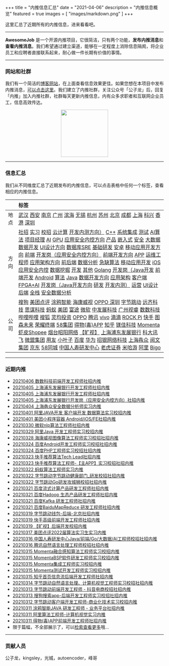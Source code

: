 +++
title = "内推信息汇总"
date = "2021-04-06"
description = "内推信息概览"
featured = true
images = [
    "images/markdown.png"
]
+++

这里汇总了近期所有的内推信息，进来看看吧。

<!--more-->
--- 

 

**AwesomeJob** 是一个开源内推项目，它很简洁，只有两个功能，**发布内推消息**和**查看内推消息**。我们希望通过建立渠道，能够在一定程度上消除信息隔阂，将企业员工和应聘者直接联系起来，耐心做一件长期有价值的事情。

---

### 网站和社群

我们有一个简洁的[博客网站](https://awesomejob.gitee.io/)，在上面查看信息效果更佳。如果您想在本项目中发布内推消息，[可以点击这里](https://wj.qq.com/s2/8043669/40c0)。我们建立了内推社群，关注公众号「公子龙」后，回复「内推」加入内推社群，社群每天更新内推信息，内有众多求职者和互联网企业员工，信息高效传达。

<div align=center><img src="https://img-blog.csdnimg.cn/20210306220847278.jpg?x-oss-process=type_ZmFuZ3poZW5naGVpdGk,shadow_10,text_aHR0cHM6Ly9ibG9nLmNzZG4ubmV0L0RvSmludGlhbg==,size_16,color_FFFFFF,t_70#pic_center" width="150"/></div>


--- 
### 信息汇总

我们从不同维度汇总了近期发布的内推信息，可以点击表格中任何一个标签，查看相应的内推信息。

||标签|
|:---:|:---|
|地点|[武汉](https://awesomejob.gitee.io/tags/武汉)  [西安](https://awesomejob.gitee.io/tags/西安)  [南京](https://awesomejob.gitee.io/tags/南京)  [广州](https://awesomejob.gitee.io/tags/广州)  [滨海](https://awesomejob.gitee.io/tags/滨海)  [无锡](https://awesomejob.gitee.io/tags/无锡)  [杭州](https://awesomejob.gitee.io/tags/杭州)  [苏州](https://awesomejob.gitee.io/tags/苏州)  [北京](https://awesomejob.gitee.io/tags/北京)  [成都](https://awesomejob.gitee.io/tags/成都)  [上海](https://awesomejob.gitee.io/tags/上海)  [科兴](https://awesomejob.gitee.io/tags/科兴)  [香港](https://awesomejob.gitee.io/tags/香港)  [深圳](https://awesomejob.gitee.io/tags/深圳)|
|方向|[社招](https://awesomejob.gitee.io/series/社招)  [实习](https://awesomejob.gitee.io/series/实习)  [校招](https://awesomejob.gitee.io/series/校招)	[云计算](https://awesomejob.gitee.io/categories/云计算)  [开发内测方向）](https://awesomejob.gitee.io/categories/开发内测方向）)  [C++](https://awesomejob.gitee.io/categories/c++)  [系统集成](https://awesomejob.gitee.io/categories/系统集成)  [测试](https://awesomejob.gitee.io/categories/测试)  [AI算法](https://awesomejob.gitee.io/categories/ai算法)  [项目经理](https://awesomejob.gitee.io/categories/项目经理)  [AI](https://awesomejob.gitee.io/categories/ai)  [GPU](https://awesomejob.gitee.io/categories/gpu)  [应用安全内控方向](https://awesomejob.gitee.io/categories/应用安全内控方向)  [产品](https://awesomejob.gitee.io/categories/产品)  [嵌入式](https://awesomejob.gitee.io/categories/嵌入式)  [安全](https://awesomejob.gitee.io/categories/安全)  [大数据](https://awesomejob.gitee.io/categories/大数据)  [数据开发](https://awesomejob.gitee.io/categories/数据开发)  [UI设计方向](https://awesomejob.gitee.io/categories/ui设计方向)  [数据库SRE](https://awesomejob.gitee.io/categories/数据库sre)  [基础研发](https://awesomejob.gitee.io/categories/基础研发)  [安卓](https://awesomejob.gitee.io/categories/安卓)  [移动应用开发方向](https://awesomejob.gitee.io/categories/移动应用开发方向)  [前端](https://awesomejob.gitee.io/categories/前端)  [开发岗（应用安全内控方向）](https://awesomejob.gitee.io/categories/开发岗（应用安全内控方向）)  [前端开发方向](https://awesomejob.gitee.io/categories/前端开发方向)  [APP](https://awesomejob.gitee.io/categories/app)  [运维工程师](https://awesomejob.gitee.io/categories/运维工程师)  [应用架构方向](https://awesomejob.gitee.io/categories/应用架构方向)  [前后端](https://awesomejob.gitee.io/categories/前后端)  [数据分析](https://awesomejob.gitee.io/categories/数据分析)  [急缺算法](https://awesomejob.gitee.io/categories/急缺算法)  [移动应用开发](https://awesomejob.gitee.io/categories/移动应用开发)  [iOS](https://awesomejob.gitee.io/categories/ios)  [应用安全内控](https://awesomejob.gitee.io/categories/应用安全内控)  [数据挖掘](https://awesomejob.gitee.io/categories/数据挖掘)  [开发](https://awesomejob.gitee.io/categories/开发)  [其他](https://awesomejob.gitee.io/categories/其他)  [Golang](https://awesomejob.gitee.io/categories/golang)  [开发岗（Java开发](https://awesomejob.gitee.io/categories/开发岗（java开发)  [前端开发](https://awesomejob.gitee.io/categories/前端开发)  [Android](https://awesomejob.gitee.io/categories/android)  [算法](https://awesomejob.gitee.io/categories/算法)  [Java](https://awesomejob.gitee.io/categories/java)  [数据开发方向](https://awesomejob.gitee.io/categories/数据开发方向)  [应用架构](https://awesomejob.gitee.io/categories/应用架构)  [客户端](https://awesomejob.gitee.io/categories/客户端)  [FPGA+AI](https://awesomejob.gitee.io/categories/fpga+ai)  [开发岗（Java开发方向](https://awesomejob.gitee.io/categories/开发岗（java开发方向)  [研发](https://awesomejob.gitee.io/categories/研发)  [开发内测）](https://awesomejob.gitee.io/categories/开发内测）)  [运营](https://awesomejob.gitee.io/categories/运营)  [UI设计](https://awesomejob.gitee.io/categories/ui设计)  [后端](https://awesomejob.gitee.io/categories/后端)  [全栈](https://awesomejob.gitee.io/categories/全栈)  [安全数据分析](https://awesomejob.gitee.io/categories/安全数据分析)|
|公司|[搜狗](https://awesomejob.gitee.io/tags/搜狗)  [美团点评](https://awesomejob.gitee.io/tags/美团点评)  [涂鸦智能](https://awesomejob.gitee.io/tags/涂鸦智能)  [海康威视](https://awesomejob.gitee.io/tags/海康威视)  [OPPO 深圳](https://awesomejob.gitee.io/tags/oppo-深圳)  [字节跳动](https://awesomejob.gitee.io/tags/字节跳动)  [远齐科技](https://awesomejob.gitee.io/tags/远齐科技)  [思谋科技](https://awesomejob.gitee.io/tags/思谋科技)  [蚂蚁](https://awesomejob.gitee.io/tags/蚂蚁)  [美团](https://awesomejob.gitee.io/tags/美团)  [富途](https://awesomejob.gitee.io/tags/富途)  [微软](https://awesomejob.gitee.io/tags/微软)  [中发展科技](https://awesomejob.gitee.io/tags/中发展科技)  [广州视睿](https://awesomejob.gitee.io/tags/广州视睿)  [数数科技](https://awesomejob.gitee.io/tags/数数科技)  [哔哩哔哩](https://awesomejob.gitee.io/tags/哔哩哔哩)  [搜狐](https://awesomejob.gitee.io/tags/搜狐)  [灵均投资](https://awesomejob.gitee.io/tags/灵均投资)  [OPPO](https://awesomejob.gitee.io/tags/oppo)  [腾讯](https://awesomejob.gitee.io/tags/腾讯)  [vivo](https://awesomejob.gitee.io/tags/vivo)  [滴滴](https://awesomejob.gitee.io/tags/滴滴)  [ROCK Pi](https://awesomejob.gitee.io/tags/rock-pi)  [快手](https://awesomejob.gitee.io/tags/快手)  [图森未来](https://awesomejob.gitee.io/tags/图森未来)  [荣耀终端](https://awesomejob.gitee.io/tags/荣耀终端)  [58集团](https://awesomejob.gitee.io/tags/58集团)  [得物(毒)APP](https://awesomejob.gitee.io/tags/得物(毒)app)  [知乎](https://awesomejob.gitee.io/tags/知乎)  [镁佳科技](https://awesomejob.gitee.io/tags/镁佳科技)  [Momenta](https://awesomejob.gitee.io/tags/momenta)  [虾皮Shopee](https://awesomejob.gitee.io/tags/虾皮shopee)  [烟台昭阳网络](https://awesomejob.gitee.io/tags/烟台昭阳网络)  [【旷视】](https://awesomejob.gitee.io/tags/【旷视】)  [上海浦东发展银行](https://awesomejob.gitee.io/tags/上海浦东发展银行)  [科大讯飞](https://awesomejob.gitee.io/tags/科大讯飞)  [微盟集团](https://awesomejob.gitee.io/tags/微盟集团)  [用友](https://awesomejob.gitee.io/tags/用友)  [小叶子](https://awesomejob.gitee.io/tags/小叶子)  [百度](https://awesomejob.gitee.io/tags/百度)  [华为](https://awesomejob.gitee.io/tags/华为)  [招银网络科技](https://awesomejob.gitee.io/tags/招银网络科技)  [上海犇众](https://awesomejob.gitee.io/tags/上海犇众)  [阅文集团](https://awesomejob.gitee.io/tags/阅文集团)  [京东](https://awesomejob.gitee.io/tags/京东)  [58同城](https://awesomejob.gitee.io/tags/58同城)  [中国人寿研发中心](https://awesomejob.gitee.io/tags/中国人寿研发中心)  [老虎证券](https://awesomejob.gitee.io/tags/老虎证券)  [米哈游](https://awesomejob.gitee.io/tags/米哈游)  [阿里](https://awesomejob.gitee.io/tags/阿里)  [Bigo](https://awesomejob.gitee.io/tags/bigo)|
--- 

### 近期内推 
- [20210406  数数科技前端开发工程师社招内推](https://awesomejob.gitee.io/posts/jobs/job_155)
- [20210405  上海浦东发展银行开发工程师社招内推](https://awesomejob.gitee.io/posts/jobs/job_154)
- [20210405  上海浦东发展银行开发工程师社招内推](https://awesomejob.gitee.io/posts/jobs/job_153)
- [20210405  上海浦东发展银行开发岗（应用安全内控方向）社招内推](https://awesomejob.gitee.io/posts/jobs/job_152)
- [20210404  上海犇众安全数据分析师实习内推](https://awesomejob.gitee.io/posts/jobs/job_151)
- [20210401  阿里JAVA开发 客户端开发 数据算法实习校招内推](https://awesomejob.gitee.io/posts/jobs/job_150)
- [20210401  美团小程序容器 Android/iOS/FE社招内推](https://awesomejob.gitee.io/posts/jobs/job_149)
- [20210330  微软nlp算法工程师社招内推](https://awesomejob.gitee.io/posts/jobs/job_148)
- [20210329  阿里Java 开发工程师实习校招内推](https://awesomejob.gitee.io/posts/jobs/job_147)
- [20210328  海康威视图像算法工程师实习校招社招内推](https://awesomejob.gitee.io/posts/jobs/job_146)
- [20210324  百度Android开发工程师实习校招社招内推](https://awesomejob.gitee.io/posts/jobs/job_145)
- [20210324  百度PHP工程师实习校招社招内推](https://awesomejob.gitee.io/posts/jobs/job_144)
- [20210323  快手推荐算法Tech Lead社招内推](https://awesomejob.gitee.io/posts/jobs/job_143)
- [20210323  快手推荐算法工程师-【主APP】实习校招社招内推](https://awesomejob.gitee.io/posts/jobs/job_142)
- [20210322  蚂蚁算法工程师实习内推](https://awesomejob.gitee.io/posts/jobs/job_141)
- [20210322  字节跳动字节跳动健康部门_研发校招社招内推](https://awesomejob.gitee.io/posts/jobs/job_140)
- [20210322  字节跳动Go研发攻城狮校招社招内推](https://awesomejob.gitee.io/posts/jobs/job_139)
- [20210321  百度流式计算产品研发工程师社招内推](https://awesomejob.gitee.io/posts/jobs/job_138)
- [20210321  百度Hadoop 生态产品研发工程师社招内推](https://awesomejob.gitee.io/posts/jobs/job_137)
- [20210321  百度Kafka 研发工程师社招内推](https://awesomejob.gitee.io/posts/jobs/job_136)
- [20210321  百度BaiduMapReduce 研发工程师社招内推](https://awesomejob.gitee.io/posts/jobs/job_135)
- [20210319  字节跳动钱包-后端-北京社招内推](https://awesomejob.gitee.io/posts/jobs/job_134)
- [20210319  快手高级前端开发工程师社招内推](https://awesomejob.gitee.io/posts/jobs/job_133)
- [20210319  【旷视】后端开发校招内推](https://awesomejob.gitee.io/posts/jobs/job_132)
- [20210317  美团点评2022届算法实习生实习内推](https://awesomejob.gitee.io/posts/jobs/job_131)
- [20210316  中国人寿研发中心Java/前端/Go/大数据/AI工程师校招社招内推](https://awesomejob.gitee.io/posts/jobs/job_130)
- [20210316  腾讯自然语言处理工程师校招社招内推](https://awesomejob.gitee.io/posts/jobs/job_129)
- [20210315  Momenta融合感知算法工程师实习校招内推](https://awesomejob.gitee.io/posts/jobs/job_128)
- [20210315  MomentaBSP软件研发工程师实习校招内推](https://awesomejob.gitee.io/posts/jobs/job_127)
- [20210315  Momenta集成工程师实习校招内推](https://awesomejob.gitee.io/posts/jobs/job_126)
- [20210315  Momenta测试开发工程师实习校招内推](https://awesomejob.gitee.io/posts/jobs/job_125)
- [20210315  知乎首页信息流后端开发工程师社招内推](https://awesomejob.gitee.io/posts/jobs/job_124)
- [20210314  字节跳动自然语言处理、计算机视觉工程师实习校招社招内推](https://awesomejob.gitee.io/posts/jobs/job_123)
- [20210313  字节跳动前端开发工程师 - 抖音电商校招社招内推](https://awesomejob.gitee.io/posts/jobs/job_122)
- [20210313  搜狗搜索app-后端开发工程师实习校招社招内推](https://awesomejob.gitee.io/posts/jobs/job_121)
- [20210312  字节跳动客户端开发工程师-商业化技术实习校招内推](https://awesomejob.gitee.io/posts/jobs/job_120)
- [20210311  涂鸦智能JAVA 研发工程师 - 业务平台社招内推](https://awesomejob.gitee.io/posts/jobs/job_119)
- [20210311  阿里算法工程师-计算机视觉实习内推](https://awesomejob.gitee.io/posts/jobs/job_118)
- [20210311  得物(毒)APP前端开发工程师社招内推](https://awesomejob.gitee.io/posts/jobs/job_117)
- 限于篇幅，不全部展示了，可以[检索查看更多](https://awesomejob.gitee.io/)哦...
--- 
### 贡献人员
公子龙，kingsley，光城，autoencoder，峰哥